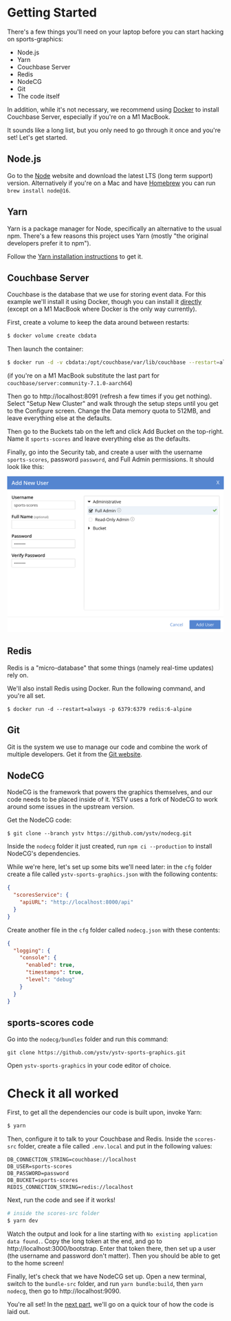 # Getting Started

There's a few things you'll need on your laptop before you can start hacking on sports-graphics:

- Node.js
- Yarn
- Couchbase Server
- Redis
- NodeCG
- Git
- The code itself

In addition, while it's not necessary, we recommend using [Docker](https://www.docker.com/get-started/) to install Couchbase Server, especially if you're on a M1 MacBook.

It sounds like a long list, but you only need to go through it once and you're set! Let's get started.

## Node.js

Go to the [Node](https://nodejs.org/en/) website and download the latest LTS (long term support) version. Alternatively if you're on a Mac and have [Homebrew](http://homebrew.sh/) you can run `brew install node@16`.

## Yarn

Yarn is a package manager for Node, specifically an alternative to the usual npm. There's a few reasons this project uses Yarn (mostly "the original developers prefer it to npm").

Follow the [Yarn installation instructions](https://yarnpkg.com/getting-started/install) to get it.

## Couchbase Server

Couchbase is the database that we use for storing event data. For this example we'll install it using Docker, though you can install it [directly](https://www.couchbase.com/downloads) (except on a M1 MacBook where Docker is the only way currently).

First, create a volume to keep the data around between restarts:

```sh
$ docker volume create cbdata
```

Then launch the container:

```sh
$ docker run -d -v cbdata:/opt/couchbase/var/lib/couchbase --restart=always -p 8091-8096:8091-8096 -p 11207-11211:11207-11211 -p 18091-18096:18091-18096 --name cb couchbase/server:community-7.1.0
```

(if you're on a M1 MacBook substitute the last part for `couchbase/server:community-7.1.0-aarch64`)

Then go to http://localhost:8091 (refresh a few times if you get nothing). Select "Setup New Cluster" and walk through the setup steps until you get to the Configure screen. Change the Data memory quota to 512MB, and leave everything else at the defaults.

Then go to the Buckets tab on the left and click Add Bucket on the top-right. Name it `sports-scores` and leave everything else as the defaults.

Finally, go into the Security tab, and create a user with the username `sports-scores`, password `password`, and Full Admin permissions. It should look like this:

![](./images/00-cb-user.png)

## Redis

Redis is a "micro-database" that some things (namely real-time updates) rely on.

We'll also install Redis using Docker. Run the following command, and you're all set.

```
$ docker run -d --restart=always -p 6379:6379 redis:6-alpine
```

## Git

Git is the system we use to manage our code and combine the work of multiple developers. Get it from the [Git website](https://git-scm.com/downloads).

## NodeCG

NodeCG is the framework that powers the graphics themselves, and our code needs to be placed inside of it. YSTV uses a fork of NodeCG to work around some issues in the upstream version.

Get the NodeCG code:

```shell
$ git clone --branch ystv https://github.com/ystv/nodecg.git
```

Inside the `nodecg` folder it just created, run `npm ci --production` to install NodeCG's dependencies.

While we're here, let's set up some bits we'll need later: in the `cfg` folder create a file called `ystv-sports-graphics.json` with the following contents:

```json
{
  "scoresService": {
    "apiURL": "http://localhost:8000/api"
  }
}
```

Create another file in the `cfg` folder called `nodecg.json` with these contents:

```json
{
  "logging": {
    "console": {
      "enabled": true,
      "timestamps": true,
      "level": "debug"
    }
  }
}
```

## sports-scores code

Go into the `nodecg/bundles` folder and run this command:

```
git clone https://github.com/ystv/ystv-sports-graphics.git
```

Open `ystv-sports-graphics` in your code editor of choice.

# Check it all worked

First, to get all the dependencies our code is built upon, invoke Yarn:

```sh
$ yarn
```

Then, configure it to talk to your Couchbase and Redis. Inside the `scores-src` folder, create a file called `.env.local` and put in the following values:

```
DB_CONNECTION_STRING=couchbase://localhost
DB_USER=sports-scores
DB_PASSWORD=password
DB_BUCKET=sports-scores
REDIS_CONNECTION_STRING=redis://localhost
```

Next, run the code and see if it works!

```sh
# inside the scores-src folder
$ yarn dev
```

Watch the output and look for a line starting with `No existing application data found.`. Copy the long token at the end, and go to http://localhost:3000/bootstrap. Enter that token there, then set up a user (the username and password don't matter). Then you should be able to get to the home screen!

Finally, let's check that we have NodeCG set up. Open a new terminal, switch to the `bundle-src` folder, and run `yarn bundle:build`, then `yarn nodecg`, then go to http://localhost:9090.

You're all set! In the [next part](./01-code-structure.md), we'll go on a quick tour of how the code is laid out.
